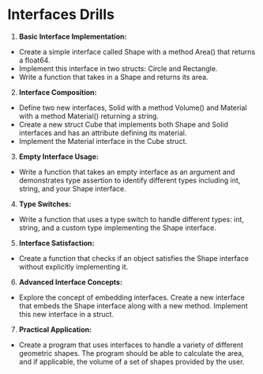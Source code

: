 # Interfaces Drills

1. __Basic Interface Implementation:__
* Create a simple interface called Shape with a method Area() that returns a float64.
* Implement this interface in two structs: Circle and Rectangle.
* Write a function that takes in a Shape and returns its area.

2. __Interface Composition:__
* Define two new interfaces, Solid with a method Volume() and Material with a method Material() returning a string.
* Create a new struct Cube that implements both Shape and Solid interfaces and has an attribute defining its material.
* Implement the Material interface in the Cube struct.

3. __Empty Interface Usage:__
* Write a function that takes an empty interface as an argument and demonstrates type assertion to identify different types including int, string, and your Shape interface.

4. __Type Switches:__
* Write a function that uses a type switch to handle different types: int, string, and a custom type implementing the Shape interface.

5. __Interface Satisfaction:__
* Create a function that checks if an object satisfies the Shape interface without explicitly implementing it.

6. __Advanced Interface Concepts:__
* Explore the concept of embedding interfaces. Create a new interface that embeds the Shape interface along with a new method. Implement this new interface in a struct.

7. __Practical Application:__
* Create a program that uses interfaces to handle a variety of different geometric shapes. The program should be able to calculate the area, and if applicable, the volume of a set of shapes provided by the user.